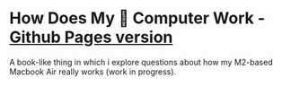 # How Does My 🤬 Computer Work - [Github Pages version](https://mikemull.github.io/hdmcw_book/)

A book-like thing in which i explore questions about how my M2-based Macbook Air
really works (work in progress).


